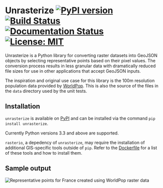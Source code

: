 # Unrasterize [![PyPI version](https://badge.fury.io/py/unrasterize.svg)](https://badge.fury.io/py/unrasterize) [![Build Status](https://travis-ci.org/tetraptych/unrasterize.svg?branch=master)](https://travis-ci.org/tetraptych/unrasterize) [![Documentation Status](https://readthedocs.org/projects/unrasterize/badge/?version=latest)](http://unrasterize.readthedocs.io/en/latest/?badge=latest) [![License: MIT](https://img.shields.io/badge/License-MIT-blue.svg)](https://opensource.org/licenses/MIT)

Unrasterize is a Python library for converting raster datasets into GeoJSON objects by selecting representative points based on their pixel values. The conversion process results in less granular data with dramatically reduced file sizes for use in other applications that accept GeoJSON inputs.

The inspiration and original use case for this library is the 100m resolution population data provided by [WorldPop](http://www.worldpop.org.uk/). This is also the source of the files in the `data` directory used by the unit tests.

## Installation

`unrasterize` is available on [PyPI](https://pypi.python.org/pypi/unrasterize) and can be installed via the command `pip install unrasterize`.

Currently Python versions 3.3 and above are supported.

`rasterio`, a depedency of `unrasterize`, may require the installation of additional GIS-specific tools outside of `pip`. Refer to the [Dockerfile](Dockerfile) for a list of these tools and how to install them.

## Sample output

![Representative points for France created using WorldPop raster data](https://farm5.staticflickr.com/4708/39370187915_693f694b79_z_d.jpg "Representative points for France created using WorldPop raster data")
